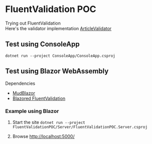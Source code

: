 # FluentValidation POC
 Trying out FluentValidation\
 Here's the validator implementation
 [ArticleValidator](FluentValidationPOC/Shared/Validators/ArticleValidator.cs)
 
## Test using ConsoleApp
`dotnet run --project ConsoleApp/ConsoleApp.csproj`

## Test using Blazor WebAssembly
Dependencies
- [MudBlazor](https://mudblazor.com/)
- [Blazored FluentValidation](https://github.com/Blazored/FluentValidation)

### Example using Blazor
 1. Start the site
`dotnet run --project FluentValidationPOC/Server/FluentValidationPOC.Server.csproj`

 2. Browse [http://localhost:5000/](http://localhost:5000/)
